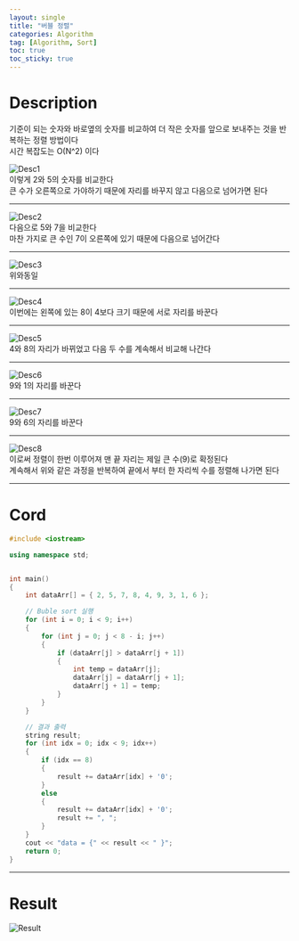 ```yaml
---
layout: single
title: "버블 정렬"
categories: Algorithm
tag: [Algorithm, Sort]
toc: true
toc_sticky: true
---
```


# Description
기준이 되는 숫자와 바로옆의 숫자를 비교하여 더 작은 숫자를 앞으로 보내주는 것을 반복하는 정렬 방법이다 <br>
시간 복잡도는 O(N^2) 이다

![Desc1](https://user-images.githubusercontent.com/97664446/170823494-68943511-dc60-4891-b8fd-ffe410dd8db3.PNG) <br>
이렇게 2와 5의 숫자를 비교한다 <br>
큰 수가 오른쪽으로 가야하기 때문에 자리를 바꾸지 않고 다음으로 넘어가면 된다 

***

![Desc2](https://user-images.githubusercontent.com/97664446/170823495-ea29b0b0-fd1f-464c-af6a-14d63be19efd.PNG) <br>
다음으로 5와 7을 비교한다 <br>
마찬 가지로 큰 수인 7이 오른쪽에 있기 때문에 다음으로 넘어간다 

***

![Desc3](https://user-images.githubusercontent.com/97664446/170823496-0254ddec-5df5-4ee0-bf34-c2b02167d3cc.PNG) <br>
위와동일 

***

![Desc4](https://user-images.githubusercontent.com/97664446/170823498-cf6e8547-ed5d-4158-8dd7-48bf68f0e95a.PNG) <br>
이번에는 왼쪽에 있는 8이 4보다 크기 때문에 서로 자리를 바꾼다

***

![Desc5](https://user-images.githubusercontent.com/97664446/170823500-818385a6-2e25-4703-bd2d-57e3437e4bcf.PNG) <br>
4와 8의 자리가 바뀌었고 다음 두 수를 계속해서 비교해 나간다

***
![Desc6](https://user-images.githubusercontent.com/97664446/170823504-84a5f9b7-166a-47c1-9a89-88de4c63facc.PNG) <br>
9와 1의 자리를 바꾼다 

***
![Desc7](https://user-images.githubusercontent.com/97664446/170823505-837ba882-748d-424b-89a5-dc0c57d9befd.PNG) <br>
9와 6의 자리를 바꾼다 

***

![Desc8](https://user-images.githubusercontent.com/97664446/170823506-fb5e50ef-4ec6-4ed8-9eb2-4055ec57f32d.PNG) <br>
이로써 정렬이 한번 이루어져 맨 끝 자리는 제일 큰 수(9)로 확정된다 <br>
계속해서 위와 같은 과정을 반복하여 끝에서 부터 한 자리씩 수를 정렬해 나가면 된다

***

# Cord
```c++
#include <iostream>

using namespace std;


int main()
{
    int dataArr[] = { 2, 5, 7, 8, 4, 9, 3, 1, 6 };

    // Buble sort 실행
    for (int i = 0; i < 9; i++)
    {
        for (int j = 0; j < 8 - i; j++)
        {
            if (dataArr[j] > dataArr[j + 1])
            {
                int temp = dataArr[j];
                dataArr[j] = dataArr[j + 1];
                dataArr[j + 1] = temp;
            }
        }
    }

    // 결과 출력
    string result;
    for (int idx = 0; idx < 9; idx++)
    {
        if (idx == 8)
        {
            result += dataArr[idx] + '0';
        }
        else
        {
            result += dataArr[idx] + '0';
            result += ", ";
        }
    }
    cout << "data = {" << result << " }";
    return 0;
}
```

***

# Result
![Result](https://user-images.githubusercontent.com/97664446/170705732-0a4053e3-bfe4-49b6-8aaf-df5f913df807.PNG)

